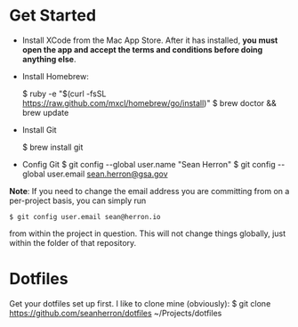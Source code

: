 # Get Started
- Install XCode from the Mac App Store. After it has installed, **you must open the app and accept the terms and conditions before doing anything else**.
- Install Homebrew:
 
    $ ruby -e "$(curl -fsSL https://raw.github.com/mxcl/homebrew/go/install)"
    $ brew doctor && brew update

- Install Git
 
    $ brew install git

- Config Git
    $ git config --global user.name "Sean Herron"
    $ git config --global user.email sean.herron@gsa.gov

**Note**: If you need to change the email address you are committing from on a per-project basis, you can simply run

    $ git config user.email sean@herron.io

from within the project in question. This will not change things globally, just within the folder of that repository.

# Dotfiles
Get your dotfiles set up first. I like to clone mine (obviously):
    $ git clone https://github.com/seanherron/dotfiles ~/Projects/dotfiles
